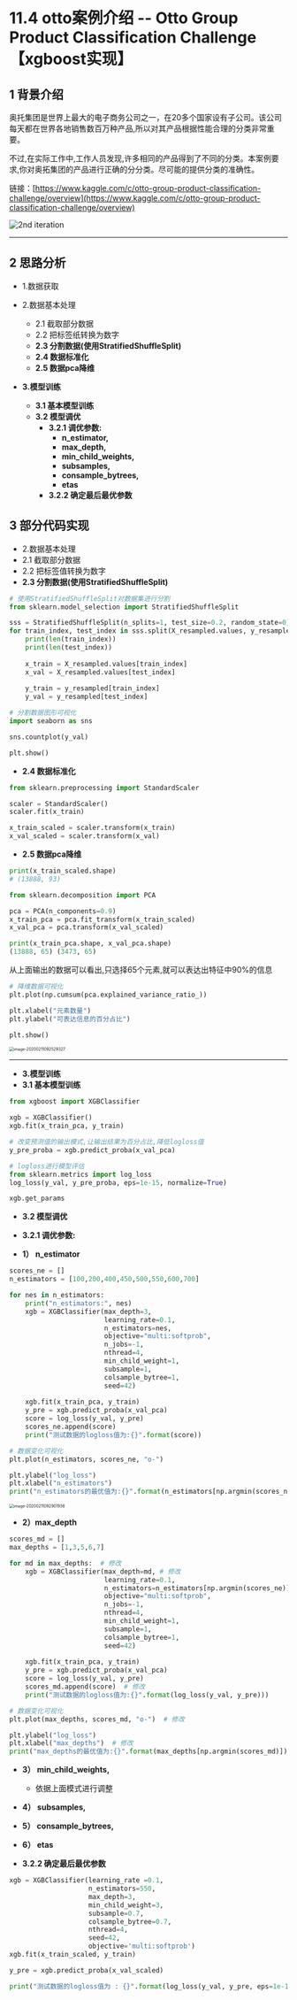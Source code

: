 # 11.4 otto案例介绍 -- Otto Group Product Classification Challenge【xgboost实现】

## 1 背景介绍

奥托集团是世界上最大的电子商务公司之一，在20多个国家设有子公司。该公司每天都在世界各地销售数百万种产品,所以对其产品根据性能合理的分类非常重要。

不过,在实际工作中,工作人员发现,许多相同的产品得到了不同的分类。本案例要求,你对奥拓集团的产品进行正确的分分类。尽可能的提供分类的准确性。

链接：[https://www.kaggle.com/c/otto-group-product-classification-challenge/overview](https://www.kaggle.com/c/otto-group-product-classification-challenge/overview)

![2nd iteration](https://tva1.sinaimg.cn/large/006y8mN6ly1g9cx5y8zhqj30i40dw3zf.jpg)



----

## 2 思路分析

- 1.数据获取

- 2.数据基本处理

    - 2.1 截取部分数据
    - 2.2 把标签纸转换为数字
    - **2.3 分割数据(使用StratifiedShuffleSplit)**
    - **2.4 数据标准化**
    - **2.5 数据pca降维**

- **3.模型训练**

    - **3.1 基本模型训练**
    - **3.2 模型调优**
        - **3.2.1 调优参数:**
            - **n_estimator,** 
            - **max_depth,** 
            - **min_child_weights,** 
            - **subsamples,** 
            - **consample_bytrees,** 
            - **etas**
        - **3.2.2 确定最后最优参数**

    

## 3 部分代码实现

- 2.数据基本处理
- 2.1 截取部分数据
- 2.2 把标签值转换为数字
- **2.3 分割数据(使用StratifiedShuffleSplit)**

```python
# 使用StratifiedShuffleSplit对数据集进行分割
from sklearn.model_selection import StratifiedShuffleSplit

sss = StratifiedShuffleSplit(n_splits=1, test_size=0.2, random_state=0)
for train_index, test_index in sss.split(X_resampled.values, y_resampled):
    print(len(train_index))
    print(len(test_index))
    
    x_train = X_resampled.values[train_index]
    x_val = X_resampled.values[test_index]
    
    y_train = y_resampled[train_index]
    y_val = y_resampled[test_index]
```

```python
# 分割数据图形可视化
import seaborn as sns

sns.countplot(y_val)

plt.show()
```

- **2.4 数据标准化**

```python
from sklearn.preprocessing import StandardScaler

scaler = StandardScaler()
scaler.fit(x_train)

x_train_scaled = scaler.transform(x_train)
x_val_scaled = scaler.transform(x_val)
```

- **2.5 数据pca降维**

```python
print(x_train_scaled.shape)
# (13888, 93)

from sklearn.decomposition import PCA

pca = PCA(n_components=0.9)
x_train_pca = pca.fit_transform(x_train_scaled)
x_val_pca = pca.transform(x_val_scaled)

print(x_train_pca.shape, x_val_pca.shape)
(13888, 65) (3473, 65)
```

从上面输出的数据可以看出,只选择65个元素,就可以表达出特征中90%的信息

```python
# 降维数据可视化
plt.plot(np.cumsum(pca.explained_variance_ratio_))

plt.xlabel("元素数量")
plt.ylabel("可表达信息的百分占比")

plt.show()
```

<img src="https://tva1.sinaimg.cn/large/0082zybply1gbs7brdvx5j30ow0fo0u8.jpg" alt="image-20200211092529327" style="zoom:50%;" />

-----

- **3.模型训练**
- **3.1 基本模型训练**

```python
from xgboost import XGBClassifier

xgb = XGBClassifier()
xgb.fit(x_train_pca, y_train)

# 改变预测值的输出模式,让输出结果为百分占比,降低logloss值
y_pre_proba = xgb.predict_proba(x_val_pca)
```

```python
# logloss进行模型评估
from sklearn.metrics import log_loss
log_loss(y_val, y_pre_proba, eps=1e-15, normalize=True)

xgb.get_params
```



- **3.2 模型调优**


- **3.2.1 调优参数:**

- **1） n_estimator** 

```python
scores_ne = []
n_estimators = [100,200,400,450,500,550,600,700]

for nes in n_estimators:
    print("n_estimators:", nes)
    xgb = XGBClassifier(max_depth=3, 
                        learning_rate=0.1, 
                        n_estimators=nes, 
                        objective="multi:softprob", 
                        n_jobs=-1, 
                        nthread=4, 
                        min_child_weight=1, 
                        subsample=1, 
                        colsample_bytree=1,
                        seed=42)
    
    xgb.fit(x_train_pca, y_train)
    y_pre = xgb.predict_proba(x_val_pca)
    score = log_loss(y_val, y_pre)
    scores_ne.append(score)
    print("测试数据的logloss值为:{}".format(score))
```

```python
# 数据变化可视化
plt.plot(n_estimators, scores_ne, "o-")

plt.ylabel("log_loss")
plt.xlabel("n_estimators")
print("n_estimators的最优值为:{}".format(n_estimators[np.argmin(scores_ne)]))
```

<img src="https://tva1.sinaimg.cn/large/0082zybply1gbs7fekp7ej30ow0fk0u4.jpg" alt="image-20200211092901936" style="zoom:50%;" />

- **2）max_depth**

```python
scores_md = []
max_depths = [1,3,5,6,7]

for md in max_depths:  # 修改
    xgb = XGBClassifier(max_depth=md, # 修改
                        learning_rate=0.1, 
                        n_estimators=n_estimators[np.argmin(scores_ne)],   # 修改 
                        objective="multi:softprob", 
                        n_jobs=-1, 
                        nthread=4, 
                        min_child_weight=1, 
                        subsample=1, 
                        colsample_bytree=1,
                        seed=42)
    
    xgb.fit(x_train_pca, y_train)
    y_pre = xgb.predict_proba(x_val_pca)
    score = log_loss(y_val, y_pre)
    scores_md.append(score)  # 修改
    print("测试数据的logloss值为:{}".format(log_loss(y_val, y_pre)))
```

```python
# 数据变化可视化
plt.plot(max_depths, scores_md, "o-")  # 修改

plt.ylabel("log_loss")
plt.xlabel("max_depths")  # 修改
print("max_depths的最优值为:{}".format(max_depths[np.argmin(scores_md)]))  # 修改
```

- **3） min_child_weights,** 
    - 依据上面模式进行调整
- **4） subsamples,** 
- **5） consample_bytrees,** 
- **6） etas**

- **3.2.2 确定最后最优参数**

```python
xgb = XGBClassifier(learning_rate =0.1, 
                    n_estimators=550, 
                    max_depth=3, 
                    min_child_weight=3, 
                    subsample=0.7, 
                    colsample_bytree=0.7, 
                    nthread=4, 
                    seed=42, 
                    objective='multi:softprob')
xgb.fit(x_train_scaled, y_train)

y_pre = xgb.predict_proba(x_val_scaled)

print("测试数据的logloss值为 : {}".format(log_loss(y_val, y_pre, eps=1e-15, normalize=True)))
```





